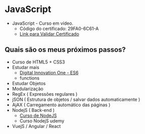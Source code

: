 # JavaScript

- JavaScript - Curso em vídeo.
	- Código do certificado: 29FA0-6C61-A
	- [Link para Validar Certificado](https://www.cursoemvideo.com/validacao-de-certificado/?codigo=29FA0-6C61-A)


## Quais são os meus próximos passos?
- Curso de HTML5 + CSS3
- Estudar mais
	- [Digital Innovation One - ES6](https://web.digitalinnovation.one/course/javascript-es6-essencial/learning/183aad79-0e6d-4acb-880f-b0e179824a81/)
	- functions
- Estudar Objetos
- Modularização
- RegEx ( Expressões regulares )
- jSON ( Estrutura de objetos / salvar dados automaticamente )
- AjAX ( Carregamento automático das páginas )
- NodejS ( Back-end ) 
	- [Curso de NodeJS](https://www.youtube.com/watch?v=522HiDiAf0w&list=PLJ_KhUnlXUPtbtLwaxxUxHqvcNQndmI4B&index=2&ab_channel=VictorLima-GuiadoProgramador)
	- Curso NodejS udemy
- VuejS / Angular / React
